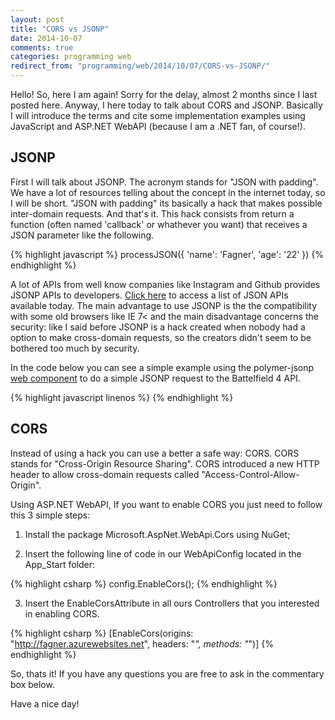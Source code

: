```yaml
---
layout: post
title: "CORS vs JSONP"
date: 2014-10-07
comments: true
categories: programming web
redirect_from: "programming/web/2014/10/07/CORS-vs-JSONP/"
---
```


Hello!
So, here I am again! Sorry for the delay, almost 2 months since I last posted here. Anyway, I here today to talk about CORS and JSONP. Basically I will introduce the terms and cite some implementation examples using JavaScript and ASP.NET WebAPI (because I am a .NET fan, of course!).


## JSONP
First I will talk about JSONP. The acronym stands for "JSON with padding". We have a lot of resources telling about the concept in the internet today, so I will be short. "JSON with padding" its basically a hack that makes possible inter-domain requests. And that's it. This hack consists from return a function (often named 'callback' or whathever you want) that receives a JSON parameter like the following.

{% highlight javascript %}
processJSON({ 'name': 'Fagner', 'age': '22' })
{% endhighlight %}

A lot of APIs from well know companies like Instagram and Github provides JSONP APIs to developers. [Click here](http://www.programmableweb.com/category/all/apis?search_id=137822&data_format=21174) to access a list of JSON APIs available today. The main advantage to use JSONP is the the compatibility with some old browsers like IE 7< and the main disadvantage concerns the security: like I said before JSONP is a hack created when nobody had a option to make cross-domain requests, so the creators didn't seem to be bothered too much by security.

In the code below you can see a simple example using the polymer-jsonp [web component](http://customelements.io/) to do a simple JSONP request to the Battelfield 4 API.

{% highlight javascript linenos %}
<polymer-jsonp auto url="http://api.bf4stats.com/api/playerInfo?name={{name}}&plat={{platform}}&output=jsonp&opt=names,imagePaths&callback="
response="{{response}}" on-polymer-response="{{responseHandler}}"/>
{% endhighlight %}

## CORS
Instead of using a hack you can use a better a safe way: CORS.
CORS stands for "Cross-Origin Resource Sharing". CORS introduced a new HTTP header to allow cross-domain requests called "Access-Control-Allow-Origin".

Using ASP.NET WebAPI, If you want to enable CORS you just need to follow this 3 simple steps:

1. Install the package Microsoft.AspNet.WebApi.Cors using NuGet;

2. Insert the following line of code in our WebApiConfig located in the App_Start folder:

{% highlight csharp %}
config.EnableCors();
{% endhighlight %}

3. Insert the EnableCorsAttribute in all ours Controllers that you interested in enabling CORS.

{% highlight csharp %}
[EnableCors(origins: "http://fagner.azurewebsites.net", headers: "*", methods: "*")]
{% endhighlight %}

So, thats it! If you have any questions you are free to ask in the commentary box below.

Have a nice day!
